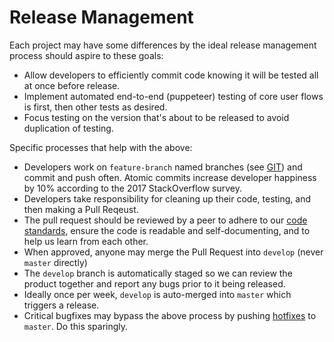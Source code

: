 

# Release Management

Each project may have some differences by the ideal release management process should aspire to these goals:

  * Allow developers to efficiently commit code knowing it will be tested all at once before release.
  * Implement automated end-to-end (puppeteer) testing of core user flows is first, then other tests as desired.
  * Focus testing on the version that's about to be released to avoid duplication of testing.

Specific processes that help with the above:

  * Developers work on `feature-branch` named branches (see [GIT](./engineering/GIT.md)) and commit and push often. Atomic commits increase developer happiness by 10% according to the 2017 StackOverflow survey.
  * Developers take responsibility for cleaning up their code, testing, and then making a Pull Reqeust.
  * The pull request should be reviewed by a peer to adhere to our [code standards](./engineering/CODE_PROJECT_STANDARDS.md), ensure the code is readable and self-documenting, and to help us learn from each other.
  * When approved, anyone may merge the Pull Request into `develop` (never `master` directly)
  * The `develop` branch is automatically staged so we can review the product together and report any bugs prior to it being released.
  * Ideally once per week, `develop` is auto-merged into `master` which triggers a release.
  * Critical bugfixes may bypass the above process by pushing [hotfixes](./engineering/GIT.md) to `master`. Do this sparingly. 
  
